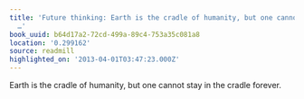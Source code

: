 ```yaml
---
title: 'Future thinking: Earth is the cradle of humanity, but one cannot stay in the
  …'
book_uuid: b64d17a2-72cd-499a-89c4-753a35c081a8
location: '0.299162'
source: readmill
highlighted_on: '2013-04-01T03:47:23.000Z'
---
```


Earth is the cradle of humanity, but one cannot stay in the cradle forever.